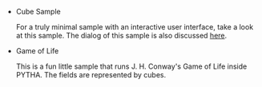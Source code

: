 - Cube Sample

  For a truly minimal sample with an interactive user interface, take a look at this sample. The dialog of this sample is also discussed [here](https://github.com/daniel-flassig/pytha-lua-api/wiki/pyui-First-Dialog).

- Game of Life

  This is a fun little sample that runs J. H. Conway's Game of Life inside PYTHA. The fields are represented by cubes.
